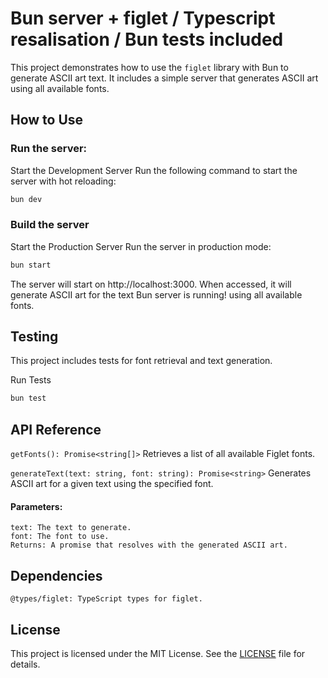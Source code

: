# Bun server + figlet / Typescript resalisation / Bun tests included

This project demonstrates how to use the `figlet` library with Bun to generate ASCII art text. 
It includes a simple server that generates ASCII art using all available fonts.

## How to Use
### Run the server:

Start the Development Server
Run the following command to start the server with hot reloading:

```bash
bun dev
```

### Build the server

Start the Production Server
Run the server in production mode:
```bash
bun start
```
The server will start on http://localhost:3000. 
When accessed, it will generate ASCII art for the text Bun server is running! using all available fonts.

## Testing
This project includes tests for font retrieval and text generation.

Run Tests
```bash
bun test
```

## API Reference
```getFonts(): Promise<string[]>```
Retrieves a list of all available Figlet fonts.

```generateText(text: string, font: string): Promise<string>```
Generates ASCII art for a given text using the specified font.

#### Parameters:
```
text: The text to generate.
font: The font to use.
Returns: A promise that resolves with the generated ASCII art.
```

## Dependencies
```figlet: Library for generating ASCII art text.
@types/figlet: TypeScript types for figlet.
```

## License

This project is licensed under the MIT License. See the [LICENSE](LICENSE) file for details.
